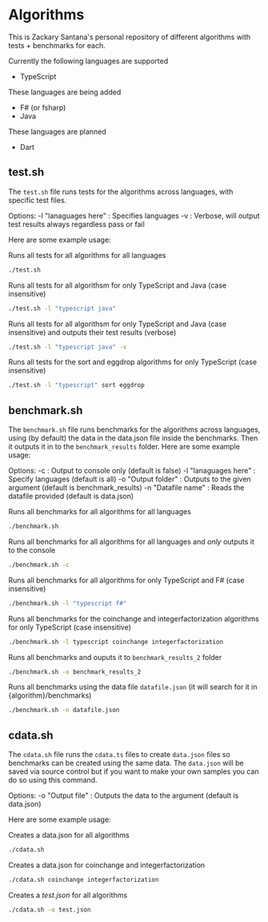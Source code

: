 # Algorithms

This is Zackary Santana's personal repository of different algorithms with
tests + benchmarks for each.

Currently the following languages are supported

- TypeScript

These languages are being added

- F# (or fsharp)
- Java

These languages are planned

- Dart

## test.sh

The `test.sh` file runs tests for the algorithms across languages, with specific
test files.

Options: -l "lanaguages here" : Specifies languages -v : Verbose, will output
test results always regardless pass or fail

Here are some example usage:

Runs all tests for all algorithms for all languages

```bash
./test.sh
```

Runs all tests for all algorithsm for only TypeScript and Java (case
insensitive)

```bash
./test.sh -l "typescript java"
```

Runs all tests for all algorithsm for only TypeScript and Java (case
insensitive) and outputs their test results (verbose)

```bash
./test.sh -l "typescript java" -v
```

Runs all tests for the sort and eggdrop algorithms for only TypeScript (case
insensitive)

```bash
./test.sh -l "typescript" sort eggdrop
```

## benchmark.sh

The `benchmark.sh` file runs benchmarks for the algorithms across languages,
using (by default) the data in the data.json file inside the benchmarks. Then it
outputs it in to the `benchmark_results` folder. Here are some example usage:

Options: -c : Output to console only (default is false) -l "lanaguages here" :
Specify languages (default is all) -o "Output folder" : Outputs to the given
argument (default is benchmark_results) -n "Datafile name" : Reads the datafile
provided (default is data.json)

Runs all benchmarks for all algorithms for all languages

```bash
./benchmark.sh
```

Runs all benchmarks for all algorithms for all languages and _only_ outputs it
to the console

```bash
./benchmark.sh -c
```

Runs all benchmarks for all algorithms for only TypeScript and F# (case
insensitive)

```bash
./benchmark.sh -l "typescript f#"
```

Runs all benchmarks for the coinchange and integerfactorization algorithms for
only TypeScript (case insensitive)

```bash
./benchmark.sh -l typescript coinchange integerfactorization
```

Runs all benchmarks and ouputs it to `benchmark_results_2` folder

```bash
./benchmark.sh -o benchmark_results_2
```

Runs all benchmarks using the data file `datafile.json` (it will search for it
in {algorithm}/benchmarks)

```bash
./benchmark.sh -n datafile.json
```

## cdata.sh

The `cdata.sh` file runs the `cdata.ts` files to create `data.json` files so
benchmarks can be created using the same data. The `data.json` will be saved via
source control but if you want to make your own samples you can do so using this
command.

Options: -o "Output file" : Outputs the data to the argument (default is
data.json)

Here are some example usage:

Creates a data.json for all algorithms

```bash
./cdata.sh
```

Creates a data.json for coinchange and integerfactorization

```bash
./cdata.sh coinchange integerfactorization
```

Creates a _test.json_ for all algorithms

```bash
./cdata.sh -o test.json
```
